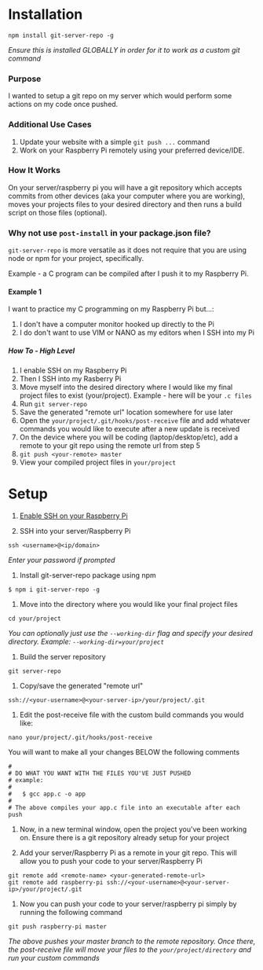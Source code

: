 # Installation

```
npm install git-server-repo -g
```
*Ensure this is installed GLOBALLY in order for it to work as a custom git command*

### Purpose

I wanted to setup a git repo on my server which would perform some actions on my code once pushed.

### Additional Use Cases

1. Update your website with a simple `git push ...` command
1. Work on your Raspberry Pi remotely using your preferred device/IDE.

### How It Works

On your server/raspberry pi you will have a git repository which accepts commits from other devices (aka your computer where you are working), moves your projects files to your desired directory and then runs a build script on those files (optional).


### Why not use `post-install` in your package.json file?

`git-server-repo` is more versatile as it does not require that you are using node or npm for your project, specifically.

Example -  a C program can be compiled after I push it to my Raspberry Pi.


#### Example 1

I want to practice my C programming on my Raspberry Pi but...:
1. I don't have a computer monitor hooked up directly to the Pi
1. I do don't want to use VIM or NANO as my editors when I SSH into my Pi

##### How To - High Level

1. I enable SSH on my Raspberry Pi
1. Then I SSH into my Rasberry Pi
1. Move myself into the desired directory where I would like my final project files to exist (your/project). Example - here will be your `.c files`
1. Run `git server-repo`
1. Save the generated "remote url" location somewhere for use later
1. Open the `your/project/.git/hooks/post-receive` file and add whatever commands you would like to execute after a new update is received
1. On the device where you will be coding (laptop/desktop/etc), add a remote to your git repo using the remote url from step 5
1. `git push <your-remote> master`
1. View your compiled project files in `your/project`


# Setup

1. [Enable SSH on your Raspberry Pi](https://www.raspberrypi.org/documentation/remote-access/ssh/)

1. SSH into your server/Raspberry Pi
```
ssh <username>@<ip/domain>
```
*Enter your password if prompted*

1. Install git-server-repo package using npm
```
$ npm i git-server-repo -g
```
1. Move into the directory where you would like your final project files
```
cd your/project
```
*You can optionally just use the ```--working-dir``` flag and specify your desired directory. Example: `--working-dir=your/project`*

1. Build the server repository
```
git server-repo
```
1. Copy/save the generated "remote url"
```
ssh://<your-username>@<your-server-ip>/your/project/.git
```
1. Edit the post-receive file with the custom build commands you would like:
```
nano your/project/.git/hooks/post-receive
```
You will want to make all your changes BELOW the following comments
```
#
# DO WHAT YOU WANT WITH THE FILES YOU'VE JUST PUSHED
# example:
#
#   $ gcc app.c -o app
#
# The above compiles your app.c file into an executable after each push
```
1. Now, in a new terminal window, open the project you've been working on. Ensure there is a git repository already setup for your project

1. Add your server/Raspberry Pi as a remote in your git repo. This will allow you to push your code to your server/Raspberry Pi
```
git remote add <remote-name> <your-generated-remote-url>
git remote add raspberry-pi ssh://<your-username>@<your-server-ip>/your/project/.git
```
1. Now you can push your code to your server/raspberry pi simply by running the following command
```
git push raspberry-pi master
```
*The above pushes your master branch to the remote repository. Once there, the post-receive file will move your files to the `your/project/directory` and run your custom commands*
